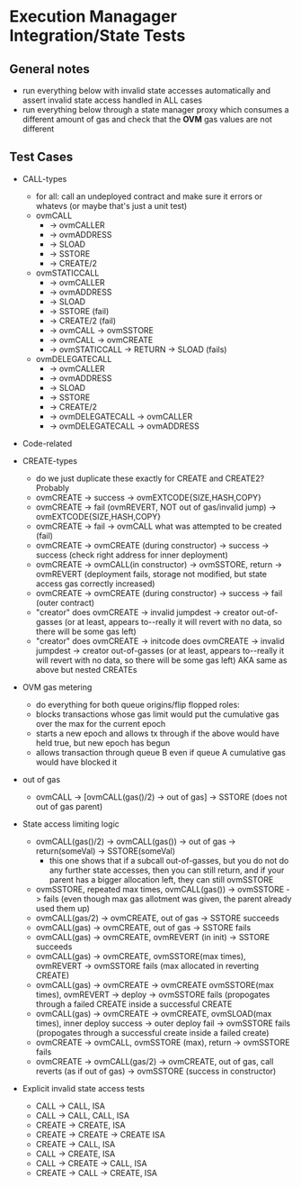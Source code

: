 # Execution Managager Integration/State Tests

## General notes
- run everything below with invalid state accesses automatically and assert invalid state access handled in ALL cases
- run everything below through a state manager proxy which consumes a different amount of gas and check that the **OVM** gas values are not different


## Test Cases
 - CALL-types
     - for all: call an undeployed contract and make sure it errors or whatevs (or maybe that's just a unit test)
     - ovmCALL 
         - -> ovmCALLER
         - -> ovmADDRESS
         - -> SLOAD
         - -> SSTORE
         - -> CREATE/2
     - ovmSTATICCALL 
         - -> ovmCALLER
         - -> ovmADDRESS
         - -> SLOAD
         - -> SSTORE (fail)
         - -> CREATE/2 (fail)
         - -> ovmCALL -> ovmSSTORE
         - -> ovmCALL -> ovmCREATE
         - -> ovmSTATICCALL -> RETURN -> SLOAD (fails)
     - ovmDELEGATECALL 
         - -> ovmCALLER
         - -> ovmADDRESS
         - -> SLOAD
         - -> SSTORE
         - -> CREATE/2
         - -> ovmDELEGATECALL -> ovmCALLER
         - -> ovmDELEGATECALL -> ovmADDRESS
 - Code-related

 - CREATE-types
     - do we just duplicate these exactly for CREATE and CREATE2?  Probably
     - ovmCREATE -> success -> ovmEXTCODE{SIZE,HASH,COPY}
     - ovmCREATE -> fail (ovmREVERT, NOT out of gas/invalid jump) -> ovmEXTCODE{SIZE,HASH,COPY}
     - ovmCREATE -> fail -> ovmCALL what was attempted to be created (fail)
     - ovmCREATE -> ovmCREATE (during constructor) -> success -> success (check right address for inner deployment)
     - ovmCREATE -> ovmCALL(in constructor) -> ovmSSTORE, return -> ovmREVERT (deployment fails, storage not modified, but state access gas correctly increased)
     - ovmCREATE -> ovmCREATE (during constructor) -> success -> fail (outer contract)
     - "creator" does ovmCREATE -> invalid jumpdest -> creator out-of-gasses (or at least, appears to--really it will revert with no data, so there will be some gas left)
     - "creator" does ovmCREATE -> initcode does ovmCREATE -> invalid jumpdest -> creator out-of-gasses (or at least, appears to--really it will revert with no data, so there will be some gas left) AKA same as above but nested CREATEs

- OVM gas metering
    - do everything for both queue origins/flip flopped roles:
    - blocks transactions whose gas limit would put the cumulative gas over the max for the current epoch
    - starts a new epoch and allows tx through if the above would have held true, but new epoch has begun
    - allows transaction through queue B even if queue A cumulative gas would have blocked it

- out of gas
    - ovmCALL -> [ovmCALL(gas()/2) -> out of gas] -> SSTORE (does not out of gas parent)


- State access limiting logic
    - ovmCALL(gas()/2) -> ovmCALL(gas()) -> out of gas -> return(someVal) -> SSTORE(someVal)
        - this one shows that if a subcall out-of-gasses, but you do not do any further state accesses, then you can still return, and if your parent has a bigger allocation left, they can still ovmSSTORE
    - ovmSSTORE, repeated max times, ovmCALL(gas()) -> ovmSSTORE -> fails (even though max gas allotment was given, the parent already used them up)
    - ovmCALL(gas/2) -> ovmCREATE, out of gas -> SSTORE succeeds
    - ovmCALL(gas) -> ovmCREATE, out of gas -> SSTORE fails
    - ovmCALL(gas) -> ovmCREATE, ovmREVERT (in init) -> SSTORE succeeds
    - ovmCALL(gas) -> ovmCREATE, ovmSSTORE(max times), ovmREVERT -> ovmSSTORE fails (max allocated in reverting CREATE)
    - ovmCALL(gas) -> ovmCREATE -> ovmCREATE ovmSSTORE(max times), ovmREVERT -> deploy -> ovmSSTORE fails (propogates through a failed CREATE inside a successful CREATE
    - ovmCALL(gas) -> ovmCREATE -> ovmCREATE, ovmSLOAD(max times), inner deploy success -> outer deploy fail -> ovmSSTORE fails (propogates through a successful create inside a failed create)
    - ovmCREATE -> ovmCALL, ovmSSTORE (max), return -> ovmSSTORE fails
    - ovmCREATE -> ovmCALL(gas/2) -> ovmCREATE, out of gas, call reverts (as if out of gas) -> ovmSSTORE (success in constructor)

- Explicit invalid state access tests
    - CALL -> CALL, ISA
    - CALL -> CALL, CALL, ISA
    - CREATE -> CREATE, ISA
    - CREATE -> CREATE -> CREATE ISA
    - CREATE -> CALL, ISA
    - CALL -> CREATE, ISA
    - CALL -> CREATE -> CALL, ISA
    - CREATE -> CALL -> CREATE, ISA